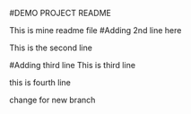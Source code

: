 #DEMO PROJECT README

This is mine readme file
#Adding 2nd line here

This is the second line

#Adding third line
This is third line

this is fourth line

change for new branch
